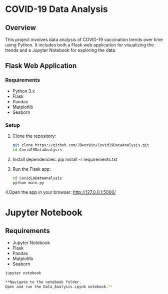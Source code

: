 # COVID-19 Data Analysis

## Overview

This project involves data analysis of COVID-19 vaccination trends over time using Python. It includes both a Flask web application for visualizing the trends and a Jupyter Notebook for exploring the data.

## Flask Web Application

### Requirements
- Python 3.x
- Flask
- Pandas
- Matplotlib
- Seaborn

### Setup

1. Clone the repository:
   ```bash
   git clone https://github.com/JDworkin/Covid19DataAnalysis.git
   cd Covid19DataAnalysis

2. Install dependencies:
   pip install -r requirements.txt

3. Run the Flask app:
   ```bash
   cd Covid19DataAnalysis
   python main.py

4.Open the app in your browser: http://127.0.0.1:5000/

# Jupyter Notebook
## Requirements
   - Jupyter Notebook
   - Flask
   - Pandas
   - Matplotlib
   - Seaborn

```bash
jupyter notebook

**Navigate to the notebook folder.
Open and run the Data_Analysis.ipynb notebook.**


